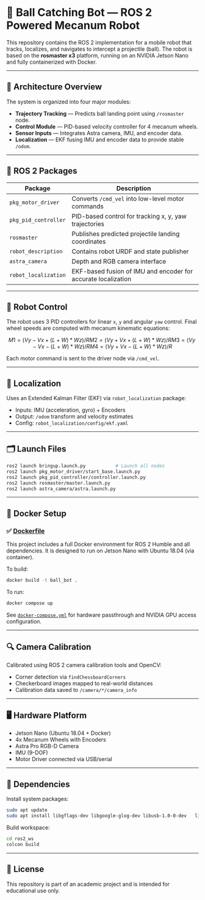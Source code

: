 # 🏀 Ball Catching Bot — ROS 2 Powered Mecanum Robot

This repository contains the ROS 2 implementation for a mobile robot that tracks, localizes, and navigates to intercept a projectile (ball). The robot is based on the **rosmaster x3** platform, running on an NVIDIA Jetson Nano and fully containerized with Docker.

---

## 🧠 Architecture Overview

The system is organized into four major modules:

- **Trajectory Tracking** — Predicts ball landing point using `/rosmaster` node.
- **Control Module** — PID-based velocity controller for 4 mecanum wheels.
- **Sensor Inputs** — Integrates Astra camera, IMU, and encoder data.
- **Localization** — EKF fusing IMU and encoder data to provide stable `/odom`.

---

## 🧩 ROS 2 Packages

| Package | Description |
|--------|-------------|
| `pkg_motor_driver` | Converts `/cmd_vel` into low-level motor commands |
| `pkg_pid_controller` | PID-based control for tracking x, y, yaw trajectories |
| `rosmaster` | Publishes predicted projectile landing coordinates |
| `robot_description` | Contains robot URDF and state publisher |
| `astra_camera` | Depth and RGB camera interface |
| `robot_localization` | EKF-based fusion of IMU and encoder for accurate localization |

---

## 🦾 Robot Control

The robot uses 3 PID controllers for linear `x`, `y` and angular `yaw` control. Final wheel speeds are computed with mecanum kinematic equations:

```math
M1 = (Vy - Vx + (L+W) * Wz) / R
M2 = (Vy + Vx + (L+W) * Wz) / R
M3 = (Vy - Vx - (L+W) * Wz) / R
M4 = (Vy + Vx - (L+W) * Wz) / R
```

Each motor command is sent to the driver node via `/cmd_vel`.

---

## 🧭 Localization

Uses an Extended Kalman Filter (EKF) via `robot_localization` package:
- Inputs: IMU (acceleration, gyro) + Encoders
- Output: `/odom` transform and velocity estimates
- Config: `robot_localization/config/ekf.yaml`

---

## 🗂️ Launch Files

```bash
ros2 launch bringup.launch.py           # Launch all nodes
ros2 launch pkg_motor_driver/start_base.launch.py
ros2 launch pkg_pid_controller/controller.launch.py
ros2 launch rosmaster/master.launch.py
ros2 launch astra_camera/astra.launch.py
```

---

## 🐳 Docker Setup

### ✅ [Dockerfile](Dockerfile)

This project includes a full Docker environment for ROS 2 Humble and all dependencies. It is designed to run on Jetson Nano with Ubuntu 18.04 (via container).

To build:

```bash
docker build -t ball_bot .
```

To run:

```bash
docker compose up
```

See [`docker-compose.yml`](docker-compose.yml) for hardware passthrough and NVIDIA GPU access configuration.

---

## 🔍 Camera Calibration

Calibrated using ROS 2 camera calibration tools and OpenCV:
- Corner detection via `findChessboardCorners`
- Checkerboard images mapped to real-world distances
- Calibration data saved to `/camera/*/camera_info`

---

## 🖥️ Hardware Platform

- Jetson Nano (Ubuntu 18.04 + Docker)
- 4x Mecanum Wheels with Encoders
- Astra Pro RGB-D Camera
- IMU (9-DOF)
- Motor Driver connected via USB/serial

---

## 🧰 Dependencies

Install system packages:

```bash
sudo apt update
sudo apt install libgflags-dev libgoogle-glog-dev libusb-1.0-0-dev   libeigen3-dev udev build-essential cmake   ros-humble-diagnostic-updater ros-humble-geographic-msgs   nlohmann-json3-dev
```

Build workspace:

```bash
cd ros2_ws
colcon build
```

---

## 📄 License

This repository is part of an academic project and is intended for educational use only.

